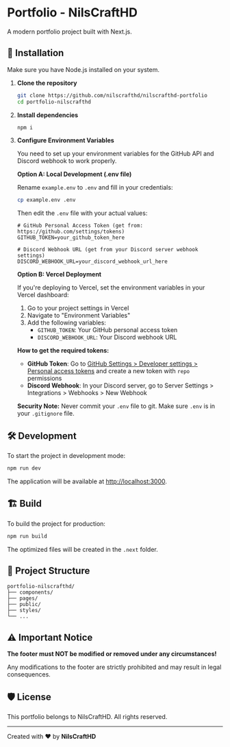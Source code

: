 # Portfolio - NilsCraftHD

A modern portfolio project built with Next.js.

## 🚀 Installation

Make sure you have Node.js installed on your system.

1. **Clone the repository**
   ```bash
   git clone https://github.com/nilscrafthd/nilscrafthd-portfolio
   cd portfolio-nilscrafthd
   ```

2. **Install dependencies**
   ```bash
   npm i
   ```

3. **Configure Environment Variables**

   You need to set up your environment variables for the GitHub API and Discord webhook to work properly.

   **Option A: Local Development (.env file)**
   
   Rename `example.env` to `.env` and fill in your credentials:
   ```bash
   cp example.env .env
   ```
   
   Then edit the `.env` file with your actual values:
   ```env
   # GitHub Personal Access Token (get from: https://github.com/settings/tokens)
   GITHUB_TOKEN=your_github_token_here
   
   # Discord Webhook URL (get from your Discord server webhook settings)
   DISCORD_WEBHOOK_URL=your_discord_webhook_url_here
   ```

   **Option B: Vercel Deployment**
   
   If you're deploying to Vercel, set the environment variables in your Vercel dashboard:
   1. Go to your project settings in Vercel
   2. Navigate to "Environment Variables"
   3. Add the following variables:
      - `GITHUB_TOKEN`: Your GitHub personal access token
      - `DISCORD_WEBHOOK_URL`: Your Discord webhook URL

   **How to get the required tokens:**
   - **GitHub Token**: Go to [GitHub Settings > Developer settings > Personal access tokens](https://github.com/settings/tokens) and create a new token with `repo` permissions
   - **Discord Webhook**: In your Discord server, go to Server Settings > Integrations > Webhooks > New Webhook

   **Security Note:** Never commit your `.env` file to git. Make sure `.env` is in your `.gitignore` file.

## 🛠️ Development

To start the project in development mode:

```bash
npm run dev
```

The application will be available at [http://localhost:3000](http://localhost:3000).

## 🏗️ Build

To build the project for production:

```bash
npm run build
```

The optimized files will be created in the `.next` folder.

## 📁 Project Structure

```
portfolio-nilscrafthd/
├── components/
├── pages/
├── public/
├── styles/
└── ...
```

## ⚠️ Important Notice

**The footer must NOT be modified or removed under any circumstances!**

Any modifications to the footer are strictly prohibited and may result in legal consequences.

## 🛡️ License

This portfolio belongs to NilsCraftHD. All rights reserved.

---

Created with ❤️ by **NilsCraftHD**
